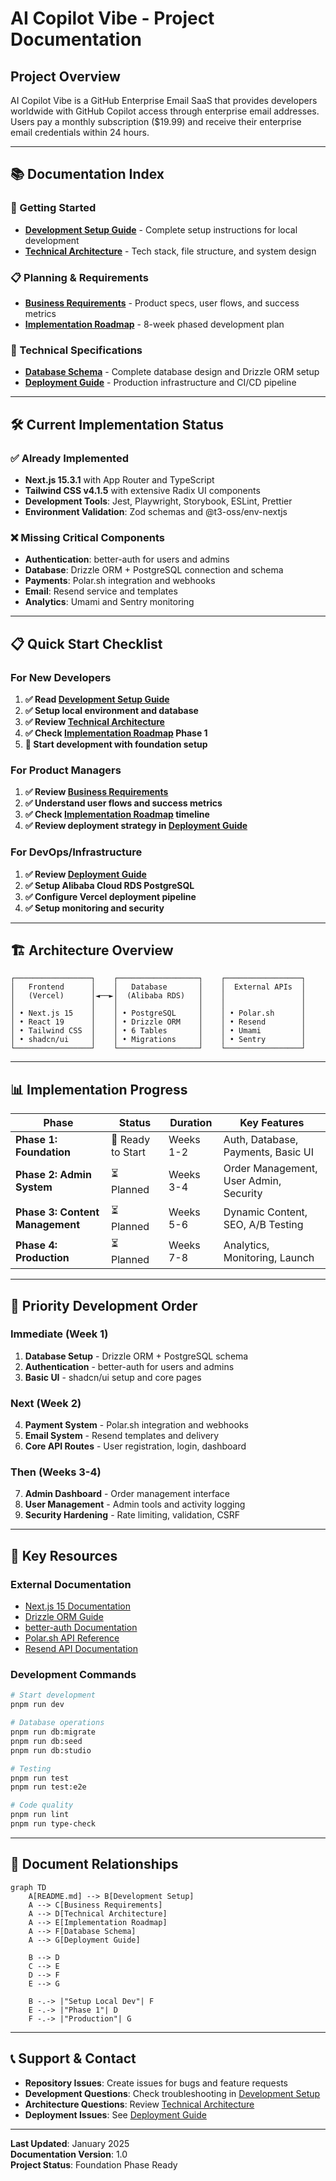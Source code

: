 # AI Copilot Vibe - Project Documentation

## **Project Overview**

AI Copilot Vibe is a GitHub Enterprise Email SaaS that provides developers worldwide with GitHub Copilot access through enterprise email addresses. Users pay a monthly subscription ($19.99) and receive their enterprise email credentials within 24 hours.

---

## **📚 Documentation Index**

### **🚀 Getting Started**
- **[Development Setup Guide](./development-setup.md)** - Complete setup instructions for local development
- **[Technical Architecture](./technical-architecture.md)** - Tech stack, file structure, and system design

### **📋 Planning & Requirements**
- **[Business Requirements](./business-requirements.md)** - Product specs, user flows, and success metrics
- **[Implementation Roadmap](./implementation-roadmap.md)** - 8-week phased development plan

### **🔧 Technical Specifications**
- **[Database Schema](./database-schema.md)** - Complete database design and Drizzle ORM setup
- **[Deployment Guide](./deployment-guide.md)** - Production infrastructure and CI/CD pipeline

---

## **🛠️ Current Implementation Status**

### **✅ Already Implemented**
- **Next.js 15.3.1** with App Router and TypeScript
- **Tailwind CSS v4.1.5** with extensive Radix UI components
- **Development Tools**: Jest, Playwright, Storybook, ESLint, Prettier
- **Environment Validation**: Zod schemas and @t3-oss/env-nextjs

### **❌ Missing Critical Components**
- **Authentication**: better-auth for users and admins
- **Database**: Drizzle ORM + PostgreSQL connection and schema  
- **Payments**: Polar.sh integration and webhooks
- **Email**: Resend service and templates
- **Analytics**: Umami and Sentry monitoring

---

## **📋 Quick Start Checklist**

### **For New Developers**
1. **✅ Read [Development Setup Guide](./development-setup.md)**
2. **✅ Setup local environment and database**
3. **✅ Review [Technical Architecture](./technical-architecture.md)**
4. **✅ Check [Implementation Roadmap](./implementation-roadmap.md) Phase 1**
5. **🚀 Start development with foundation setup**

### **For Product Managers**
1. **✅ Review [Business Requirements](./business-requirements.md)**
2. **✅ Understand user flows and success metrics**
3. **✅ Check [Implementation Roadmap](./implementation-roadmap.md) timeline**
4. **✅ Review deployment strategy in [Deployment Guide](./deployment-guide.md)**

### **For DevOps/Infrastructure**
1. **✅ Review [Deployment Guide](./deployment-guide.md)**
2. **✅ Setup Alibaba Cloud RDS PostgreSQL**
3. **✅ Configure Vercel deployment pipeline**
4. **✅ Setup monitoring and security**

---

## **🏗️ Architecture Overview**

```
┌─────────────────┐    ┌──────────────────┐    ┌─────────────────┐
│   Frontend      │    │   Database       │    │  External APIs  │
│   (Vercel)      │◄──►│  (Alibaba RDS)   │    │                 │
│                 │    │                  │    │                 │
│ • Next.js 15    │    │ • PostgreSQL     │    │ • Polar.sh      │
│ • React 19      │    │ • Drizzle ORM    │    │ • Resend        │
│ • Tailwind CSS  │    │ • 6 Tables       │    │ • Umami         │
│ • shadcn/ui     │    │ • Migrations     │    │ • Sentry        │
└─────────────────┘    └──────────────────┘    └─────────────────┘
```

---

## **📊 Implementation Progress**

| Phase | Status | Duration | Key Features |
|-------|---------|----------|--------------|
| **Phase 1: Foundation** | 🔄 Ready to Start | Weeks 1-2 | Auth, Database, Payments, Basic UI |
| **Phase 2: Admin System** | ⏳ Planned | Weeks 3-4 | Order Management, User Admin, Security |
| **Phase 3: Content Management** | ⏳ Planned | Weeks 5-6 | Dynamic Content, SEO, A/B Testing |
| **Phase 4: Production** | ⏳ Planned | Weeks 7-8 | Analytics, Monitoring, Launch |

---

## **🚦 Priority Development Order**

### **Immediate (Week 1)**
1. **Database Setup** - Drizzle ORM + PostgreSQL schema
2. **Authentication** - better-auth for users and admins  
3. **Basic UI** - shadcn/ui setup and core pages

### **Next (Week 2)**
4. **Payment System** - Polar.sh integration and webhooks
5. **Email System** - Resend templates and delivery
6. **Core API Routes** - User registration, login, dashboard

### **Then (Weeks 3-4)**
7. **Admin Dashboard** - Order management interface
8. **User Management** - Admin tools and activity logging
9. **Security Hardening** - Rate limiting, validation, CSRF

---

## **📖 Key Resources**

### **External Documentation**
- [Next.js 15 Documentation](https://nextjs.org/docs)
- [Drizzle ORM Guide](https://orm.drizzle.team/docs/overview)
- [better-auth Documentation](https://better-auth.com/docs)
- [Polar.sh API Reference](https://docs.polar.sh/)
- [Resend API Documentation](https://resend.com/docs)

### **Development Commands**
```bash
# Start development
pnpm run dev

# Database operations  
pnpm run db:migrate
pnpm run db:seed
pnpm run db:studio

# Testing
pnpm run test
pnpm run test:e2e

# Code quality
pnpm run lint
pnpm run type-check
```

---

## **🔗 Document Relationships**

```mermaid
graph TD
    A[README.md] --> B[Development Setup]
    A --> C[Business Requirements]
    A --> D[Technical Architecture]
    A --> E[Implementation Roadmap]
    A --> F[Database Schema]
    A --> G[Deployment Guide]
    
    B --> D
    C --> E
    D --> F
    E --> G
    
    B -.-> |"Setup Local Dev"| F
    E -.-> |"Phase 1"| D
    F -.-> |"Production"| G
```

---

## **📞 Support & Contact**

- **Repository Issues**: Create issues for bugs and feature requests
- **Development Questions**: Check troubleshooting in [Development Setup](./development-setup.md)
- **Architecture Questions**: Review [Technical Architecture](./technical-architecture.md)
- **Deployment Issues**: See [Deployment Guide](./deployment-guide.md)

---

**Last Updated**: January 2025  
**Documentation Version**: 1.0  
**Project Status**: Foundation Phase Ready